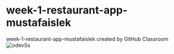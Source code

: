 # week-1-restaurant-app-mustafaislek
week-1-restaurant-app-mustafaislek created by GitHub Classroom
![odevSs](https://github.com/react-native-bootcamp/week-1-restaurant-app-mustafaislek/blob/master/src/assets/odevss.png)
